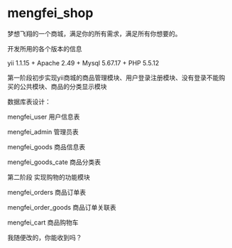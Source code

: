 # mengfei_shop
梦想飞翔的一个商城，满足你的所有需求，满足所有你想要的。

开发所用的各个版本的信息

yii 1.1.15 + Apache 2.49 + Mysql 5.67.17 + PHP 5.5.12


第一阶段初步实现yii商城的商品管理模块、用户登录注册模块、没有登录不能购买的公共模块、商品的分类显示模块


数据库表设计：


mengfei_user  用户信息表

mengfei_admin 管理员表

mengfei_goods  商品信息表

mengfei_goods_cate	商品分类表

第二阶段 实现购物的功能模块

mengfei_orders  商品订单表

mengfei_order_goods 商品订单关联表

mengfei_cart 商品购物车


我随便改的，你能收到吗？

